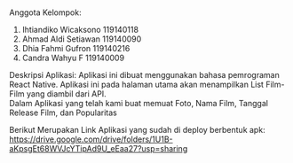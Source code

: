 
#
Anggota Kelompok:

1. Ihtiandiko Wicaksono 119140118
2. Ahmad Aldi Setiawan 119140090   
3. Dhia Fahmi Gufron 119140216
4. Candra Wahyu F 119140009


Deskripsi Aplikasi:
Aplikasi ini dibuat menggunakan bahasa pemrograman React Native.
Aplikasi ini pada halaman utama akan menampilkan List Film-Film yang diambil dari API.  
Dalam Aplikasi yang telah kami buat memuat Foto, Nama Film, Tanggal Release Film, dan Popularitas



Berikut Merupakan Link Aplikasi yang sudah di deploy berbentuk apk:
https://drive.google.com/drive/folders/1U1B-aKpsgEt68WVJcYTipAd9U_eEaa27?usp=sharing

